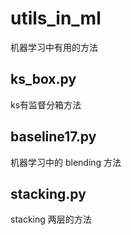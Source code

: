 # utils_in_ml
机器学习中有用的方法

## ks_box.py
ks有监督分箱方法

## baseline17.py
机器学习中的 blending 方法


## stacking.py
stacking 两层的方法
